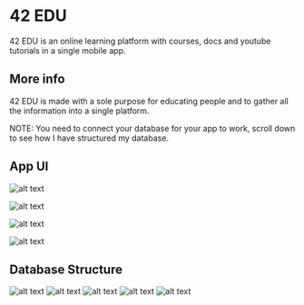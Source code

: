 # 42 EDU

42 EDU is an online learning platform with courses, docs and youtube tutorials in a single mobile app.

## More info

42 EDU is made with a sole purpose for educating people and to gather all the information into a single platform.

NOTE: You need to connect your database for your app to work, scroll down to see how I have structured my database.

## App UI


![alt text](https://github.com/Premmmm/42-EDU-Online-Learning-Platform/blob/master/assets/screenshots/featuredscreen1.jpg?raw=true)

![alt text](https://github.com/Premmmm/42-EDU-Online-Learning-Platform/blob/master/assets/screenshots/featuredscreen2.jpg?raw=true)

![alt text](https://github.com/Premmmm/42-EDU-Online-Learning-Platform/blob/master/assets/screenshots/courseenroll.jpg?raw=true)

![alt text](https://github.com/Premmmm/42-EDU-Online-Learning-Platform/blob/master/assets/screenshots/videoscreen.jpg?raw=true)

## Database Structure

![alt text](https://github.com/Premmmm/42-EDU-Online-Learning-Platform/blob/master/assets/database%20structure/42Edu%20database%201.png?raw=true)
![alt text](https://github.com/Premmmm/42-EDU-Online-Learning-Platform/blob/master/assets/database%20structure/42Edu%20database%202.png?raw=true)
![alt text](https://github.com/Premmmm/42-EDU-Online-Learning-Platform/blob/master/assets/database%20structure/42Edu%20database%203.png?raw=true)
![alt text](https://github.com/Premmmm/42-EDU-Online-Learning-Platform/blob/master/assets/database%20structure/42Edu%20database%204.png?raw=true)
![alt text](https://github.com/Premmmm/42-EDU-Online-Learning-Platform/blob/master/assets/database%20structure/42Edu%20database%205.png?raw=true)

